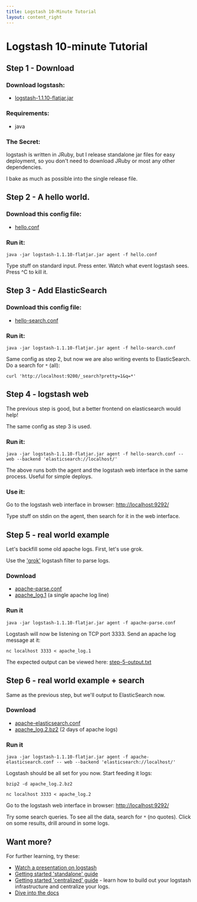 ```yaml
---
title: Logstash 10-Minute Tutorial
layout: content_right
---
```

# Logstash 10-minute Tutorial

## Step 1 - Download

### Download logstash:

* [logstash-1.1.10-flatjar.jar](http://logstash.objects.dreamhost.com/release/logstash-1.1.10-monolithic.jar)

### Requirements:

* java

### The Secret:

logstash is written in JRuby, but I release standalone jar files for easy
deployment, so you don't need to download JRuby or most any other dependencies.

I bake as much as possible into the single release file.

## Step 2 - A hello world.

### Download this config file:

* [hello.conf](hello.conf)

### Run it:

    java -jar logstash-1.1.10-flatjar.jar agent -f hello.conf

Type stuff on standard input. Press enter. Watch what event logstash sees.
Press ^C to kill it.

## Step 3 - Add ElasticSearch

### Download this config file:

* [hello-search.conf](hello-search.conf)

### Run it:

    java -jar logstash-1.1.10-flatjar.jar agent -f hello-search.conf

Same config as step 2, but now we are also writing events to ElasticSearch. Do
a search for `*` (all):

    curl 'http://localhost:9200/_search?pretty=1&q=*'

## Step 4 - logstash web

The previous step is good, but a better frontend on elasticsearch would help!

The same config as step 3 is used.

### Run it:

    java -jar logstash-1.1.10-flatjar.jar agent -f hello-search.conf -- web --backend 'elasticsearch://localhost/'

The above runs both the agent and the logstash web interface in the same
process. Useful for simple deploys.

### Use it:

Go to the logstash web interface in browser: <http://localhost:9292/>

Type stuff on stdin on the agent, then search for it in the web interface.

## Step 5 - real world example

Let's backfill some old apache logs.  First, let's use grok.

Use the ['grok'](../../filters/grok) logstash filter to parse logs. 

### Download

* [apache-parse.conf](apache-parse.conf)
* [apache_log.1](apache_log.1) (a single apache log line)

### Run it

    java -jar logstash-1.1.10-flatjar.jar agent -f apache-parse.conf

Logstash will now be listening on TCP port 3333. Send an apache log message at it:

    nc localhost 3333 < apache_log.1

The expected output can be viewed here: [step-5-output.txt](step-5-output.txt)

## Step 6 - real world example + search

Same as the previous step, but we'll output to ElasticSearch now.

### Download

* [apache-elasticsearch.conf](apache-elasticsearch.conf)
* [apache_log.2.bz2](apache_log.2.bz2) (2 days of apache logs)

### Run it

    java -jar logstash-1.1.10-flatjar.jar agent -f apache-elasticsearch.conf -- web --backend 'elasticsearch://localhost/'

Logstash should be all set for you now. Start feeding it logs:

    bzip2 -d apache_log.2.bz2

    nc localhost 3333 < apache_log.2 

Go to the logstash web interface in browser: <http://localhost:9292/>

Try some search queries. To see all the data, search for `*` (no quotes). Click
on some results, drill around in some logs.

## Want more?

For further learning, try these:

* [Watch a presentation on logstash](http://www.youtube.com/embed/RuUFnog29M4)
* [Getting started 'standalone' guide](http://logstash.net/docs/1.1.10/tutorials/getting-started-simple)
* [Getting started 'centralized' guide](http://logstash.net/docs/1.1.10/tutorials/getting-started-centralized) - 
  learn how to build out your logstash infrastructure and centralize your logs.
* [Dive into the docs](http://logstash.net/docs/1.1.10/)
